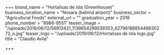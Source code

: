 +++
brand_name = "Hortalisas de Isla (Greenhouse)"
business_location_name = "Nosara (behind airport)"
business_sector = "Agricultural Foods"
external_url = ""
graduation_year = 2018
phone_number = "8986-9551"
teaser_image = "/uploads/2019/06/12/56913421_1139654299539353_6279618885448630272_o.jpg"
teaser_logo = "/uploads/2019/06/12/Hortalisas de Isla logo.jpg"
title = "Claudio Avila"

+++
